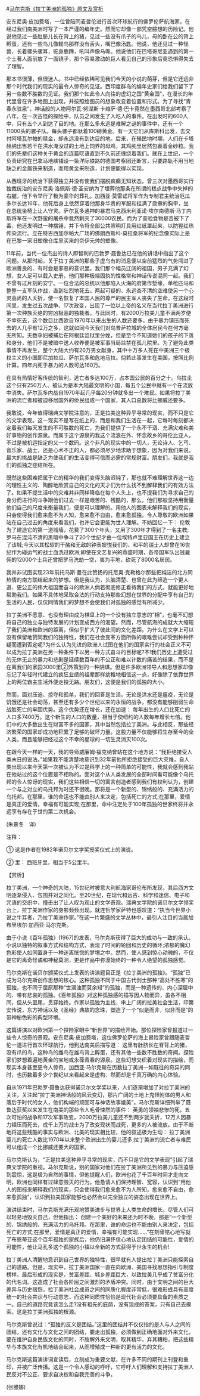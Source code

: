 #[马尔克斯《拉丁美洲的孤独》原文及赏析](https://www.vrrw.net/wx/12349.html)

安东尼奥·皮加费塔，一位曾陪同麦哲伦进行首次环球航行的佛罗伦萨航海家，在经过我们南美洲时写了一本严谨的编年史。然而它却像一部凭空臆想的历险记。他说他见过一些肚脐儿长在背上的猪，见过一些没有爪子的鸟儿，母的卧在公的背上孵蛋，还有一些鸟儿像鲣鸟那样没有舌头，嘴巴像汤匙。他说，他还见过一种怪兽，长着骡头骡耳，驼身鹿蹄，吼叫声像马嘶。他说他们在巴塔哥尼亚遇到的第一个土著人面前放了一面镜子，那个容易激动的巨人看见自己的形象后竟恐惧得失去了理智。

那本书很薄，但很迷人。书中已经依稀可见我们今天的小说的萌芽，但是它还远非那个时代我们的现实的最令人惊奇的见证。西印度群岛的编年史家们给我们留下了另一些数不胜数的见证。我们那个如此令人向往的虚幻之国“黄金国”，在漫长的年代里曾在许多地图上出现，并按照绘图员的想象改变着位置和形式。为了寻找“青春永驻泉”，神话般的人物阿尔瓦·努涅斯·卡维萨·德·巴卡竟然在墨西哥北部考察了八年。在一次古怪的探险中，队员之间发生了人吃人的事件。在出发时的600人中，只有五个人到达了目的地。在那么多永远是难解之谜的事件中，还有一个11000头的骡子队。每头骡子都驮着100磅黄金。有一天它们从库斯科出发，去交付阿塔瓦尔帕的赎金，却永远没有到达目的地。后来，在殖民地时期，人们在卡塔赫纳出售若干在洪水淹没过的土地上饲养的母鸡，其鸡肫里居然包裹着金砂粒。我们的先辈们这种关于黄金的连篇呓语直到不久前还缠绕着我们。就在上世纪，一个负责研究在巴拿马地峡铺设一条洋际铁路的德国考察团还断言，只要路轨不用当地缺乏的金属铁来制造，而用黄金来制造，计划便能得以实现。

从西班牙的统治下获得独立并没有使我们摆脱疯癫无知状态。曾三次对墨西哥实行独裁统治的安东尼奥·洛佩斯·德·圣安纳为了埋葬他那条在所谓的糕点战争中失掉的右腿，他下令举行了极为豪华的葬礼。加西亚·莫雷诺将军作为专制君主统治厄瓜多尔长达16年，他死后身上依然穿着他那身华贵的军服和挂满了勋章的胸甲，坐在总统坐椅上让人守灵。萨尔瓦多通神的暴君马克西米利亚诺·埃尔南德斯·马丁内斯将军在一次野蛮的屠杀中竟然剿灭了30000农民。而为了查验食物是否被下了毒，他还发明过一种摆锤，并下令将全部公共照明灯具用红纸罩起来，以防猩红热传染流行。立在特古西加尔帕大广场的佛朗西斯科·莫拉桑将军的纪念像实际上是在巴黎一家旧塑像仓库里买来的奈伊元帅的塑像。



11年前，当代一位杰出的诗人即智利的巴勃罗·聂鲁达已在他的讲话中指出了这个问题。从那时起，关于拉丁美洲的那些子虚乌有的消息便以空前猛烈的气势闯进了欧洲善良的、有时会是邪恶的意识里。我们那个幅员辽阔的祖国，男子充满了幻想，女人足可以载入史册，他们那种极端固执的性格常和神话传说混同一起。我们不曾有过片刻的安宁。一位合法的总统以他那陷入火海的府第作堑壕，单枪匹马和整整一支军队作战，直到壮烈地死去。两起可疑的、永远查不清的空难使另一个心灵高尚的人夭折，使一名恢复了本国人民的尊严的民主军人丧失了生命。在这段时间里，发生过五次战争、17次政变，出现了一位以上帝的名义在当代拉丁美洲进行第一次种族灭绝的穷凶极恶的独裁者。与此同时，有2000万拉美儿童不满两岁便不幸死去，这个数目比西欧自1970年以来出生的人数还要多。由于暴力镇压而死去的人几乎有12万之多，这就如同今天我们对乌普萨拉城的全体居民今在何方毫无所知。无数孕妇被捕后在阿根廷监狱里分娩，但是至今不知道她们的孩子的下落和身分，他们不是被暗中送人收养便是被军事当局监禁在孤儿院里。为了避免此类事情不再发生，整个大陆大约有20万男女献身，其中十万多人死在中美洲三个极权主义的小国即尼加拉瓜、萨尔瓦多和危地马拉。倘若此事发生在美国，按照比例计算，四年内死于暴力的人数可达160万。

在具有热情好客传统的智利，逃亡者多达100万，占本国公民的百分之十。乌拉圭这个只有250万人、被认为是本大陆最文明的小国，每五个公民中就有一个在流放中消失。萨尔瓦多内战自1970年起几乎每20分钟就多出一个难民。如果将拉丁美洲的流亡者和被迫移居国外的侨民组成一个国家，其人口总数将比挪威还要多。

我敢说，今年值得瑞典文学院注意的，正是拉美这种异乎寻常的现实，而不只是它的文学表现。这一现实不是写在纸上的，而是和我们生活在一起，它每时每刻都决定着我们每天发生的不可胜数的死亡，为我们提供了一个永不干涸、充满灾难和美好事物的创作源泉。而属于这个源泉的我这个流浪在外、怀念故乡的哥伦比亚人，不过是被机运指定的又一个数码。这个非凡的现实中的一切人，无论诗人、乞丐、音乐家、战士，还是心术不正的人，都必须尽少地求助于想象，因为对我们来说，最大的挑战是缺乏为使我们的生活变得可信而必需的常规财富。朋友们，我就是我们的孤独之症结所在。

既然这些困难把属于它的精华的我们变得头脑迟钝了，那也就不难理解世界这一边的理性主义的、陶醉地欣赏自己的文化的天才们为什么找不到解释我们的有效方法了。如果不提生活中的灾难并非同样降临在每个人头上，也不提我们为寻求自己的身分而进行的斗争跟他们过去一样是艰苦的、残酷的，那么，他们那般坚持用衡量他们自己的尺度来衡量我们，便是可以理解的。用他人的图表来解释我们的现实，只会使得我们愈来愈不为人知，愈来愈不自由，愈来愈孤独。令人尊敬的欧洲如果站在自己过去的角度来看我们，也许它会更能为世人理解。不妨回忆一下： 伦敦为了建造它的第一道城墙，花费了300个年头，又用了300年才得到了一名主教;罗马在混沌不清的黑暗中争斗了20个世纪才由一位埃特卢里亚国王在历史上建立了该城;今天以其松软的干酪和无敌的钟表娱悦我们的、和平的瑞士人却曾在16世纪作为碰运气的战士血洗过欧洲;即使在文艺复兴的鼎盛时期，各帝国军队出钱雇佣的12000个士兵还曾把罗马洗劫一空，夷为平地，砍死了8000名居民。

我并非试图实现23年前托马斯·曼在此赞扬的托尼奥·克勒格尔那些把纯洁的北方同热情的南方联结起来的梦想。但是我认为，头脑清楚、也曾在此为缔造一个更人道、更公正的伟大祖国而奋斗的欧洲人倘若彻底修正看待我们的方式，就能更好地帮助我们。如果不具体地采取合法的行动支持那些幻想在世界的分配中享有自己的生活的人民，仅仅同情我们的梦想不会使我们对孤独的感觉有所减少。

拉丁美洲不愿意、也没有理由成为棋盘上的一个没有独立意志的“相”，也毫不幻想将自己的独立与独特发展的计划变成西方的渴望。然而，尽管航海的成就大大缩短了我们美洲和欧洲的距离，但似乎扩大了彼此间的文化差距。为什么在文学上可以没有保留地赞同我们的独特性，我们在社会变革方面所做的艰难尝试却受到种种怀疑而遭到否定呢?为什么认为先进的欧洲人试图在他们的国家实行的社会正义不可以成为拉丁美洲在另一种条件下以另一种方式奋斗的目标呢?不!我们历史上遭受过的无休无止的暴力和悲剧是延续数百年的不公正和难以计数的痛苦的结果，而不是在离我们的家园3000里②外策划的一种阴谋。但是许多欧洲领导人和思想家却像忘记了年轻时代建立的疯狂业绩的祖辈那样幼稚地相信这一点，好像除了依靠世界上的两位霸主生活外便走投无路。朋友们，这便是我们的孤独的大小。

然而，面对压迫、掠夺和孤单，我们的回答是生活。无论是洪水还是瘟疫，无论是饥饿还是社会动荡，甚至还有多少个世纪以来的永恒的战争，都没有能够削弱生命战胜死亡的牢固优势。这个优势还在增长，还在加速： 每年出生的人口比死亡的人口多7400万。这个新生的人口的数量，相当于使纽约的人数每年增长七倍。他们中的大多数出生在财富不多的国家，其中当然包括拉丁美洲。与此相反，那些经济繁荣的国家却成功地积累了足够的破坏力量。这股力量不仅能够将生存至今的全人类，而且能够把经过这个不幸的星球的一切生灵消灭100次。

在跟今天一样的一天，我的导师威廉姆·福克纳曾站在这个地方说：“我拒绝接受人类末日的说法。”如果我不能清楚地意识到32年前他所拒绝接受的巨大灾难，自人类出现以来今天第一次被认为不过是科学上的一种简单的可能性，我就会感到我站在他站过的这个位置是不相称的。面对这个从人类发展的全部时间看可能像个乌托邦的令人惊讶的现实，我们这些相信一切的寓言创造者感到我们有权利认为，创建一个与之对立的乌托邦为时还不很晚。那将是一个新型的、锦绣般的、充满活力的乌托邦。在那里，谁的命运也不能由别人来决定，包括死亡的方式;在那里，爱情是真正的爱情，幸福有可能实现;在那里，命中注定处于100年孤独的世家终将并永远享有存在于世的第二次机会。

(朱景冬　译)

注释：

① 这是作者在1982年诺贝尔文学奖授奖仪式上的演说。

② 里： 西班牙里，相当于5公里半。

【赏析】

拉丁美洲，一个神奇的大陆，15世纪时被意大利航海家哥伦布所发现，其后西方文明逐渐侵入、包围并对之同化。至20世纪，在现代和远古、科学和迷信、电子和咒语的交织中，撞击出了让人叹为观止的文学奇观。瑞典文学院的诺贝尔文学领奖台上，拉丁美洲作家的身影频频出现。就连哲学家萨特也感叹道：“执当今世界小说之牛耳者，乃拉丁美洲作家。”在这一片繁盛的文学丛林中，最引人注目的当属加布里埃尔·加西亚·马尔克斯。

由于小说《百年孤独》(1967)的发表，马尔克斯获得了巨大的成功与一致的承认。小说以独特的叙事方式和结构方式，表现了时间的轮回和历史的循环;浓郁的魔幻色彩使人如同置身于一种迷离恍惚的梦境之中。然而，使人感到惊心动魄的，不仅是它的离奇怪谲和神秘莫测，更是作品中弥漫始终的一种令人绝望的孤独感觉。

马尔克斯在诺贝尔颁奖仪式上发表的讲演题目正是《拉丁美洲的孤独》。“孤独”已成为马尔克斯创作思想的核心。这种孤独不同于中国古代剑士那种“高处不胜寒”的孤独，也不同于屈原那种“世溷浊而莫余知”的孤独，而是一种遗传的、内心深层中的、带有悲哀的孤独。《百年孤独》对这种孤独感的描写因人物而异，虽各不相同，但从头至尾，贯穿始终。作家以孤独为主线，串上广阔的拉美社会生活，印第安传说，东方神话以及《圣经》典故的念珠，塑造了一个“似是而非，似非而是”的带神秘色彩的典型环境。

这篇讲演以对欧洲第一个探险家眼中“新世界”的描绘开始。那位探险家曾报道过一些令人惊奇的景观。安东尼奥·皮加费塔，这位佛罗伦萨的海上冒险家曾跟随麦哲伦一道进行首次环球航行，他到达南美后描写道： 这里有肚脐长在脊背上的猪，没有爪的鸟，这种鸟的雌鸟在雄鸟背上孵蛋，还有其他一些数不胜数的奇闻。探险家们梦想着遍地黄金的宝地或永葆青春的源泉。这些幻想交织着对现实的描绘，而现实本身甚至更令人惊奇。加西亚·马尔克斯在历数拉丁美洲一如既往的奇异的同时，也历数着多少个世纪以来看起来是虚构、然而却是千真万确的内心体验。

自从1971年巴勃罗·聂鲁达获得诺贝尔文学奖以来，人们逐渐增加了对拉丁美洲的关注，关注起“拉丁美洲神话般的风云变幻，那片广阔的土地上鬼怪附体的男人和落后于时代的女人，他们构端的顽固可与神话故事媲美”。马尔克斯详细列举了聂鲁达获奖以来发生在南美的那些令人毛骨悚然的事件： 英勇的领袖悲惨的死，五次可怕的战争和17次军事政变，2000万拉美儿童还不到两岁就夭折，12万人因暴力镇压而死去，成千上万的战士为了改变现状而战死，更多的人被流放。由于不断地将这些残酷的事实与欧洲、北美的现实相比较，他的叙述极为生动： 拉丁美洲婴儿的死亡人数比1970年以来整个欧洲出生的婴儿还多;拉丁美洲的流亡者与难民可以组成一个比挪威还要大的国家。

马尔克斯认为，“正是拉美这种异乎寻常的现实，而不只是它的文学表现”引起了瑞典文学院的重视。马尔克斯说，别的国家对他们在拉丁美洲所见到的暴力与压迫感到震惊，这是极为自然的事情，但他提醒人们，欧洲也花了千百年时间才走向文明，欧洲也同样有过肆意毁灭的行为。他恳请人们保持理智、宽容，认识到“用他人的图标来解释我们的现实，只会使得我们愈来愈不为人所知，愈来愈不自由，愈来愈孤独”，认识到拉美国家能够也必然会以完全独立的姿态出现在世界上。

演讲结束时，马尔克斯充满乐观地赞美进步与世界上人类生命的增长。尽管人们可以轻易地毁灭自己，但他指出： 创建一个美好的未来还为时不晚，那是“一个新型的、锦绣般的、充满活力的乌托邦。在那里，谁的命运也不能由别人来决定，包括死亡的方式;在那里，爱情是真正的爱情，幸福有可能实现……”在刻骨铭心地写就了布恩蒂亚这个百年孤独的家族后，他仍旧满怀信心地认定团结的可能性，爱情的可能性，他让马孔多这个孤独的小镇以全新的方式获得于世永生的机会!

拉丁美洲人清醒地意识到自己世界的独特性，很早就有人提出拉丁美洲只能探索自己的道路。但是，现实中，拉丁美洲国家一直在向欧洲、美国寻找思想指引与制度榜样。最后形成的现实是，贫富差距、城乡差距巨大，以致拉美几乎成了贫富分化的代名词。这造成了社会各阶层之间激烈的矛盾冲突。同时，由于文明之间的巨大差异与历史宿怨，拉丁美洲社会成员之间的同质化程度非常低，很难形成具有高度统一的社会共识与行动意志，而这种同质性恰恰是现代社会必须要具备的素质之一。自己的道路究竟该怎么走?没有祖先的庇荫，没有现成的答案，只有自己去摸索。这是拉丁美洲孤独的根源。

马尔克斯曾说过：“孤独的反义是团结。”这里的团结并不仅仅指的是人与人之间的团结，还有文化与文化之间的团结，要走出孤独，必须做到正确地面对外来文化，要在维护自身民族文化的同时，不肢解外来文明，取其精华，弃其糟粕，把这些精华与本族文化有机地结合起来，从而增殖成一种新的更有活力的文化。

马尔克斯这篇演讲词宣读后，立刻成为重要文献，在许多不同的期刊上刊登和重印，并被广泛传播。这是一个令人感动的呼吁，它呼吁人们理解和支持拉丁美洲人民反对不公正、要求自决权和自我完善的斗争。

(张雅娜)

